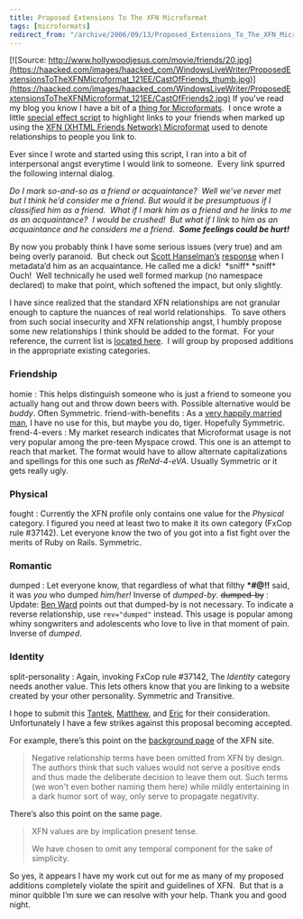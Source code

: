 ```yaml
---
title: Proposed Extensions To The XFN Microformat
tags: [microformats]
redirect_from: "/archive/2006/09/13/Proposed_Extensions_To_The_XFN_Microformat.aspx/"
---
```


[![Source:
http://www.hollywoodjesus.com/movie/friends/20.jpg](https://haacked.com/images/haacked_com/WindowsLiveWriter/ProposedExtensionsToTheXFNMicroformat_121EE/CastOfFriends_thumb.jpg)](https://haacked.com/images/haacked_com/WindowsLiveWriter/ProposedExtensionsToTheXFNMicroformat_121EE/CastOfFriends2.jpg)
If you’ve read my blog you know I have a bit of a [thing for
Microformats](https://haacked.com/archive/2006/05/11/IntroductionToMicroformatsArticle.aspx). 
I once wrote a little [special effect
script](https://haacked.com/archive/2006/04/05/MakingMicroformatsMoreVisibleAnnouncingTheXFNHighlighterScript.aspx)
to highlight links to your friends when marked up using the [XFN (XHTML
Friends Network) Microformat](http://gmpg.org/xfn/) used to denote
relationships to people you link to.

Ever since I wrote and started using this script, I ran into a bit of
interpersonal angst everytime I would link to someone.  Every
link spurred the following internal dialog.

*Do I mark so-and-so as a friend or acquaintance?  Well we’ve never met
but I think he’d consider me a friend. But would it be presumptuous if I
classified him as a friend.  What if I mark him as a friend and he links
to me as an acquaintance?  I would be crushed!  But what if I link to
him as an acquaintance and he considers me a friend.  **Some feelings
could be hurt!***

By now you probably think I have some serious issues (very true) and am
being overly paranoid.  But check out [Scott
Hanselman’s](http://computerzen.com/)
[response](https://haacked.com/archive/2006/04/05/MakingMicroformatsMoreVisibleAnnouncingTheXFNHighlighterScript.aspx#12277)
when I metadata’d him as an acquaintance. He called me a
dick!  \*sniff\* \*sniff\* Ouch!  Well technically he used well formed
markup (no namespace declared) to make that point, which softened the
impact, but only slightly.

I have since realized that the standard XFN relationships are not
granular enough to capture the nuances of real world relationships.  To
save others from such social insecurity and XFN relationship angst, I
humbly propose some new relationships I think should be added to the
format.  For your reference, the current list is [located
here](http://gmpg.org/xfn/11).  I will group by proposed additions in
the appropriate existing categories.

### Friendship

homie 
:   This helps distinguish someone who is just a friend to someone you
    actually hang out and throw down beers with. Possible alternative
    would be *buddy*. Often Symmetric.
friend-with-benefits 
:   As a [very happily married
    man](https://haacked.com/archive/2006/09/12/Four_Good_Years_And_The_Prospect_Of_Forty_More.aspx),
    I have no use for this, but maybe you do, tiger. Hopefully
    Symmetric.
frend-4-evers 
:   My market research indicates that Microformat usage is not very
    popular among the pre-teen Myspace crowd. This one is an attempt to
    reach that market. The format would have to allow alternate
    capitalizations and spellings for this one such as *fReNd-4-eVA*.
    Usually Symmetric or it gets really ugly.

### Physical

fought 
:   Currently the XFN profile only contains one value for the *Physical*
    category. I figured you need at least two to make it its own
    category (FxCop rule \#37142). Let everyone know the two of you got
    into a fist fight over the merits of Ruby on Rails. Symmetric.

### Romantic

dumped 
:   Let everyone know, that regardless of what that filthy **\*\#@!!**
    said, it was *you* who dumped *him/her!* Inverse of *dumped-by*.
~~dumped-by~~ 
:   Update: [Ben Ward](http://ben-ward.co.uk/) points out that dumped-by
    is not necessary. To indicate a reverse relationship, use
    `rev="dumped"` instead. This usage is popular among whiny
    songwriters and adolescents who love to live in that moment of pain.
    Inverse of *dumped*.

### Identity

split-personality 
:   Again, invoking FxCop rule \#37142, The *Identity* category needs
    another value. This lets others know that you are linking to a
    website created by your other personality. Symmetric and Transitive.

I hope to submit this [Tantek](http://tantek.com/log/),
[Matthew](http://photomatt.net/), and [Eric](http://meyerweb.com/) for
their consideration. Unfortunately I have a few strikes against this
proposal becoming accepted.

For example, there’s this point on the [background
page](http://gmpg.org/xfn/background) of the XFN site.

> Negative relationship terms have been omitted from XFN by design. The
> authors think that such values would not serve a positive ends and
> thus made the deliberate decision to leave them out. Such terms (we
> won't even bother naming them here) while mildly entertaining in a
> dark humor sort of way, only serve to propagate negativity.

There’s also this point on the same page.

> XFN values are by implication present tense.
>
> We have chosen to omit any temporal component for the sake of
> simplicity.

So yes, it appears I have my work cut out for me as many of my proposed
additions completely violate the spirit and guidelines of XFN.  But that
is a minor quibble I’m sure we can resolve with your help. Thank you and
good night.

